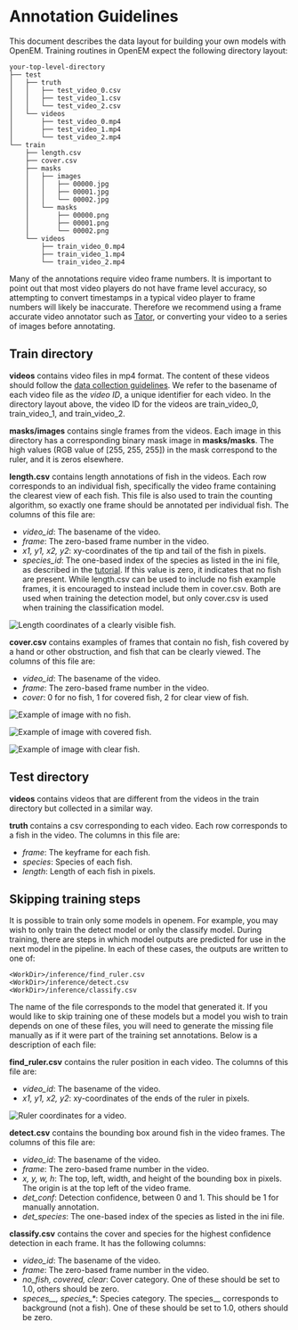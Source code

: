 # Annotation Guidelines

This document describes the data layout for building your own models with OpenEM. Training routines in OpenEM expect the following directory layout:

```shell
your-top-level-directory
├── test
│   ├── truth
│   │   ├── test_video_0.csv
│   │   ├── test_video_1.csv
│   │   └── test_video_2.csv
│   └── videos
│       ├── test_video_0.mp4
│       ├── test_video_1.mp4
│       └── test_video_2.mp4
└── train
    ├── length.csv
    ├── cover.csv
    ├── masks
    │   ├── images
    │   │   ├── 00000.jpg
    │   │   ├── 00001.jpg
    │   │   └── 00002.jpg
    │   └── masks
    │       ├── 00000.png
    │       ├── 00001.png
    │       └── 00002.png
    └── videos
        ├── train_video_0.mp4
        ├── train_video_1.mp4
        └── train_video_2.mp4
```

Many of the annotations require video frame numbers. It is important to point out that most video players do not have frame level accuracy, so attempting to convert timestamps in a typical video player to frame numbers will likely be inaccurate. Therefore we recommend using a frame accurate video annotator such as [Tator][Tator], or converting your video to a series of images before annotating.

## Train directory

**videos** contains video files in mp4 format. The content of these videos should follow the [data collection guidelines][CollectionGuidelines]. We refer to the basename of each video file as the *video ID*, a unique identifier for each video.  In the directory layout above, the video ID for the videos are train_video_0, train_video_1, and train_video_2.

**masks/images** contains single frames from the videos. Each image in this directory has a corresponding binary mask image in **masks/masks**. The high values (RGB value of [255, 255, 255]) in the mask correspond to the ruler, and it is zeros elsewhere.

**length.csv** contains length annotations of fish in the videos. Each row corresponds to an individual fish, specifically the video frame containing the clearest view of each fish. This file is also used to train the counting algorithm, so exactly one frame should be annotated per individual fish. The columns of this file are:

* *video_id*: The basename of the video.
* *frame*: The zero-based frame number in the video.
* *x1, y1, x2, y2*: xy-coordinates of the tip and tail of the fish in pixels.
* *species_id*: The one-based index of the species as listed in the ini file, as described in the [tutorial][Tutorial]. If this value is zero, it indicates that no fish are present. While length.csv can be used to include no fish example frames, it is encouraged to instead include them in cover.csv. Both are used when training the detection model, but only cover.csv is used when training the classification model.

![Length coordinates of a clearly visible fish.](https://user-images.githubusercontent.com/7937658/49332082-acdd5d00-f574-11e8-8a7e-23a9f9dd1f1b.png)

**cover.csv** contains examples of frames that contain no fish, fish covered by a hand or other obstruction, and fish that can be clearly viewed.  The columns of this file are:

* *video_id*: The basename of the video.
* *frame*: The zero-based frame number in the video.
* *cover*: 0 for no fish, 1 for covered fish, 2 for clear view of fish.

![Example of image with no fish.](https://user-images.githubusercontent.com/7937658/49332090-c54d7780-f574-11e8-985a-87ac99c56d8c.png)

![Example of image with covered fish.](https://user-images.githubusercontent.com/7937658/49332093-d4342a00-f574-11e8-8e52-6b2988aced75.png)

![Example of image with clear fish.](https://user-images.githubusercontent.com/7937658/49332096-e3b37300-f574-11e8-9e36-64ba90b0e17e.png)

## Test directory

**videos** contains videos that are different from the videos in the train directory but collected in a similar way.

**truth** contains a csv corresponding to each video. Each row corresponds to a fish in the video. The columns in this file are:

* *frame*: The keyframe for each fish.
* *species*: Species of each fish.
* *length*: Length of each fish in pixels.

## Skipping training steps

It is possible to train only some models in openem. For example, you may wish to only train the detect model or only the classify model. During training, there are steps in which model outputs are predicted for use in the next model in the pipeline. In each of these cases, the outputs are written to one of:

```shell
<WorkDir>/inference/find_ruler.csv
<WorkDir>/inference/detect.csv
<WorkDir>/inference/classify.csv
```

The name of the file corresponds to the model that generated it. If you would like to skip training one of these models but a model you wish to train depends on one of these files, you will need to generate the missing file manually as if it were part of the training set annotations. Below is a description of each file:

**find_ruler.csv** contains the ruler position in each video.  The columns of this file are:

* *video_id*: The basename of the video.
* *x1, y1, x2, y2*: xy-coordinates of the ends of the ruler in pixels.

![Ruler coordinates for a video.](https://user-images.githubusercontent.com/7937658/49332099-f6c64300-f574-11e8-89b2-b95e85d26b6e.png)

**detect.csv** contains the bounding box around fish in the video frames. The columns of this file are:

* *video_id*: The basename of the video.
* *frame*: The zero-based frame number in the video.
* *x, y, w, h*: The top, left, width, and height of the bounding box in pixels. The origin is at the top left of the video frame.
* *det_conf*: Detection confidence, between 0 and 1. This should be 1 for manually annotation.
* *det_species*: The one-based index of the species as listed in the ini file.

**classify.csv** contains the cover and species for the highest confidence detection in each frame. It has the following columns:

* *video_id*: The basename of the video.
* *frame*: The zero-based frame number in the video.
* *no_fish, covered, clear*: Cover category. One of these should be set to 1.0, others should be zero.
* *speces__, species_\**: Species category. The species__ corresponds to background (not a fish). One of these should be set to 1.0, others should be zero.

[Tator]: https://github.com/cvisionai/Tator/releases
[CollectionGuidelines]: ./data_collection.md
[Tutorial]: ./tutorial.md
